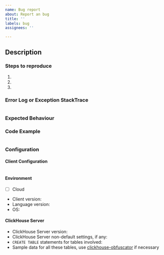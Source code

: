 ```yaml
---
name: Bug report
about: Report an bug
title: ''
labels: bug
assignees: ''

---
```

<!--
    High Level Area Labels: 
     - client-api-v2 
     - client-v1
     - jdbc-v2

    Specific Area Labels:
      - packaging
      - sql-parser
      - data-type
      - docs
      - network
      - performance
      - jdbc-metadata
      - jdbc-insert
      - jdbc-read
      - client-insert
      - client-read
      - client-pojo-serde
      - format
     
-->
## Description

### Steps to reproduce
1.
2.
3.
### Error Log or Exception StackTrace

```
```


### Expected Behaviour

### Code Example

```java


```

### Configuration

#### Client Configuration
```java

```

#### Environment
* [ ] Cloud
* Client version:
* Language version:
* OS: 

#### ClickHouse Server
* ClickHouse Server version:
* ClickHouse Server non-default settings, if any:
* `CREATE TABLE` statements for tables involved:
* Sample data for all these tables, use [clickhouse-obfuscator](https://github.com/ClickHouse/ClickHouse/blob/master/programs/obfuscator/Obfuscator.cpp#L42-L80) if necessary
